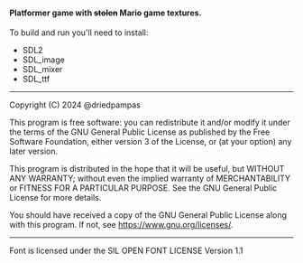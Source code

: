 #### Platformer game with ~~stolen~~ Mario game textures.

To build and run you'll need to install:
- SDL2
- SDL_image
- SDL_mixer
- SDL_ttf

---

Copyright (C) 2024  @driedpampas

This program is free software: you can redistribute it and/or modify
it under the terms of the GNU General Public License as published by
the Free Software Foundation, either version 3 of the License, or
(at your option) any later version.

This program is distributed in the hope that it will be useful,
but WITHOUT ANY WARRANTY; without even the implied warranty of
MERCHANTABILITY or FITNESS FOR A PARTICULAR PURPOSE.  See the
GNU General Public License for more details.

You should have received a copy of the GNU General Public License
along with this program.  If not, see <https://www.gnu.org/licenses/>.

---

Font is licensed under the SIL OPEN FONT LICENSE Version 1.1
